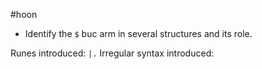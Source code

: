 #hoon 

- Identify the `$` buc arm in several structures and its role.

Runes introduced:  `|.`
Irregular syntax introduced:
